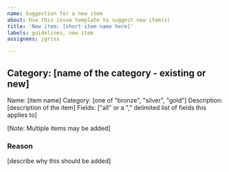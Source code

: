 ```yaml
---
name: Suggestion for a new item
about: Use this issue template to suggest new item(s)
title: 'New item: [short item name here]'
labels: guidelines, new item
assignees: jgriss

---
```


## Category: [name of the category - existing or new]

Name: [item name]
Category: [one of "bronze", "silver", "gold"]
Description: [description of the item]
Fields: ["all" or a "," delimited list of fields this applies to]

[Note: Multiple items may be added]

### Reason

[describe why this should be added]
